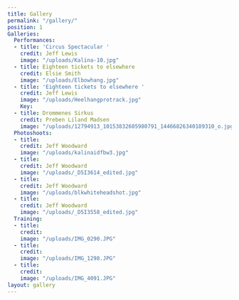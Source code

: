 ```yaml
---
title: Gallery
permalink: "/gallery/"
position: 1
Galleries:
  Performances:
  - title: 'Circus Spectacular '
    credit: Jeff Lewis
    image: "/uploads/Kalina-10.jpg"
  - title: Eighteen tickets to elsewhere
    credit: Elsie Smith
    image: "/uploads/Elbowhang.jpg"
  - title: 'Eighteen tickets to elsewhere '
    credit: Jeff Lewis
    image: "/uploads/Heelhangprotrack.jpg"
    Key: 
  - title: Drommenes Sirkus
    credit: Preben Liland Madsen
    image: "/uploads/12794913_10153832605980791_14466826340189310_o.jpg"
  Photoshoots:
  - title: 
    credit: Jeff Woodward
    image: "/uploads/kalinaidfbw3.jpg"
  - title: 
    credit: Jeff Woodward
    image: "/uploads/_D5I3614_edited.jpg"
  - title: 
    credit: Jeff Woodward
    image: "/uploads/blkwhiteheadshot.jpg"
  - title: 
    credit: Jeff Woodward
    image: "/uploads/_D5I3558_edited.jpg"
  Training:
  - title: 
    credit: 
    image: "/uploads/IMG_0290.JPG"
  - title: 
    credit: 
    image: "/uploads/IMG_1298.JPG"
  - title: 
    credit: 
    image: "/uploads/IMG_4091.JPG"
layout: gallery
---
```


